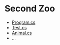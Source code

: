 # Second Zoo

- [Program.cs](SecondZoo/SecondZoo/Program.cs)
- [Test.cs](SecondZoo/SecondZoo/Test.cs)
- [Animal.cs](SecondZoo/SecondZoo/Animal.cs)
- ...